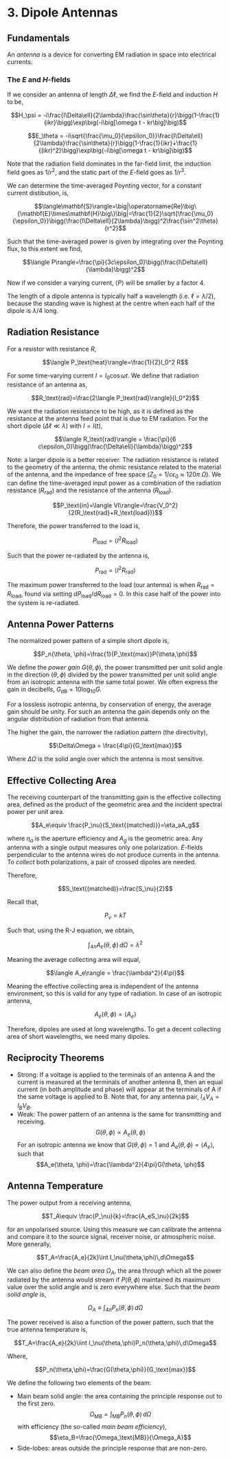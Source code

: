 # 3. Dipole Antennas

## Fundamentals

An *antenna* is a device for converting EM radiation in space into electrical currents. 

### The $E$ and $H$-fields

If we consider an antenna of length $\Delta\ell$, we find the $E$-field and induction $H$ to be,

$$H_\psi = -i\frac{I\Delta\ell}{2\lambda}\frac{\sin\theta}{r}\bigg(1-\frac{1}{ikr}\bigg)\exp\big(-i\big[\omega t - kr\big]\big)$$

$$E_\theta = -i\sqrt{\frac{\mu_0}{\epsilon_0}}\frac{I\Delta\ell}{2\lambda}\frac{\sin\theta}{r}\bigg(1-\frac{1}{ikr}+\frac{1}{(ikr)^2}\bigg)\exp\big(-i\big[\omega t - kr\big]\big)$$

Note that the radiation field dominates in the far-field limit, the induction field goes as $1/r^2$, and the static part of the $E$-field goes as $1/r^3$.

We can determine the time-averaged Poynting vector, for a constant current distibution, is,

$$\langle\mathbf{S}\rangle=\big|\operatorname{Re}\big\{\mathbf{E}\times\mathbf{H}\big\}\big|=\frac{1}{2}\sqrt{\frac{\mu_0}{\epsilon_0}}\bigg(\frac{I\Delta\ell}{2\lambda}\bigg)^2\frac{\sin^2\theta}{r^2}$$

Such that the time-averaged power is given by integrating over the Poynting flux, to this extent we find,

$$\langle P\rangle=\frac{\pi}{3c\epsilon_0}\bigg(\frac{I\Delta\ell}{\lambda}\bigg)^2$$

Now if we consider a varying current, $\langle P\rangle$ will be smaller by a factor $4$.

The length of a dipole antenna is typically half a wavelength (i.e. $\ell=\lambda/2$), because the standing wave is highest at the centre when each half of the dipole is $\lambda/4$ long.

## Radiation Resistance

For a resistor with resistance $R$, 

$$\langle P_\text{heat}\rangle=\frac{1}{2}I_0^2 R$$

For some time-varying current $I=I_0\cos\omega t$. We define that radiation resistance of an antenna as,

$$R_\text{rad}=\frac{2\langle P_\text{rad}\rangle}{I_0^2}$$

We want the radiation resistance to be high, as it is defined as the resistance at the antenna feed point that is due to EM radiation. For the short dipole ($\Delta\ell\ll\lambda$) with $I=I(t)$,

$$\langle R_\text{rad}\rangle = \frac{\pi}{6 c\epsilon_0}\bigg(\frac{\Delta\ell}{\lambda}\bigg)^2$$

Note: a larger dipole is a better receiver. The radiation resistance is related to the geometry of the antenna, the ohmic resistance related to the material of the antenna, and the impedance of free space ($Z_0=1/c\epsilon_0\approx 120\pi\ \Omega$). We can define the time-averaged input power as a combination of the radiation resistance ($R_\text{rad}$) and the resistance of the antenna ($R_\text{load}$).

$$P_\text{in}=\langle VI\rangle=\frac{V_0^2}{2(R_\text{rad}+R_\text{load})}$$

Therefore, the power transferred to the load is,

$$P_\text{load}=\langle I^2 R_\text{load}\rangle$$

Such that the power re-radiated by the antenna is,

$$P_\text{rad}=\langle I^2 R_\text{rad}\rangle$$

The maximum power transferred to the load (our antenna) is when $R_\text{rad}=R_\text{load}$, found via setting $dP_\text{load}/dR_\text{load}=0$. In this case half of the power into the system is re-radiated.

## Antenna Power Patterns

The normalized power pattern of a simple short dipole is,

$$P_n(\theta, \phi)=\frac{1}{P_\text{max}}P(\theta,\phi)$$

We define the *power gain* $G(\theta, \phi)$, the power transmitted per unit solid angle in the direction $(\theta, \phi)$ divided by the power transmitted per unit solid angle from an isotropic antenna with the same total power. We often express the gain in decibells, $G_\text{dB}=10\log_{10} G$.

For a lossless isotropic antenna, by conservation of energy, the average gain should be unity. For such an antenna the gain depends only on the angular distribution of radiation from that antenna.

The higher the gain, the narrower the radiation pattern (the directivity),

$$\Delta\Omega = \frac{4\pi}{G_\text{max}}$$

Where $\Delta\Omega$ is the solid angle over which the antenna is most sensitive.

## Effective Collecting Area

The receiving counterpart of the transmitting gain is the effective collecting area, defined as the product of the geometric area and the incident spectral power per unit area.

$$A_e\equiv \frac{P_\nu}{S_\text{(matched)}}=\eta_aA_g$$

where $\eta_a$ is the aperture efficiency and $A_g$ is the geometric area. Any antenna with a single output measures only one polarization. $E$-fields perpendicular to the antenna wires do not produce currents in the antenna. To *collect* both polarizations, a pair of crossed dipoles are needed.

Therefore,

$$S_\text{(matched)}=\frac{S_\nu}{2}$$

Recall that,

$$P_\nu=kT$$

Such that, using the R-J equation, we obtain,

$$\int_{4\pi} A_e(\theta, \phi)\,d\Omega=\lambda^2$$

Meaning the average collecting area will equal,

$$\langle A_e\rangle = \frac{\lambda^2}{4\pi}$$

Meaning the effective collecting area is independent of the antenna environment, so this is valid for any type of radiation. In case of an isotropic antenna,

$$A_e(\theta, \phi)=\langle A_e\rangle$$

Therefore, dipoles are used at long wavelengths. To get a decent collecting area of short wavelengths, we need many dipoles. 

## Reciprocity Theorems

- Strong: If a voltage is applied to the terminals of an antenna A and the current is measured at the terminals of another antenna B, then an equal current (in both amplitude and phase) will appear at the terminals of A if the same voltage is applied to B. Note that, for any antenna pair, $I_AV_A=I_BV_B$.
- Weak: The power pattern of an antenna is the same for transmitting and receiving. 
    $$G(\theta, \phi)\propto A_e(\theta,\phi)$$ 
    For an isotropic antenna we know that $G(\theta, \phi)=1$ and $A_e(\theta,\phi)=\langle A_e\rangle$, such that
    $$A_e(\theta, \phi)=\frac{\lambda^2}{4\pi}G(\theta, \phi)$$

## Antenna Temperature

The power output from a receiving antenna,

$$T_A\equiv \frac{P_\nu}{k}=\frac{A_eS_\nu}{2k}$$

for an unpolarised source. Using this measure we can calibrate the antenna and compare it to the source signal, receiver noise, or atmospheric noise. More generally,

$$T_A=\frac{A_e}{2k}\int I_\nu(\theta,\phi)\,d\Omega$$

We can also define the *beam area* $\Omega_A$, the area through which all the power radiated by the antenna would stream if $P(\theta, \phi)$ maintained its maximum value over the solid angle and is zero everywhere else. Such that the *beam solid angle* is,

$$\Omega_A\equiv\int_{4\pi}P_n(\theta,\phi)\,d\Omega$$

The power received is also a function of the power pattern, such that the true antenna temperature is,

$$T_A=\frac{A_e}{2k}\iint I_\nu(\theta,\phi)P_n(\theta,\phi)\,d\Omega$$

Where,

$$P_n(\theta,\phi)=\frac{G(\theta,\phi)}{G_\text{max}}$$

We define the following two elements of the beam:

- Main beam solid angle: the area containing the principle response out to the first zero.
    $$\Omega_{\text{MB}}=\int_\text{MB}P_n(\theta,\phi)\,d\Omega$$
    with efficiency (the so-called *main beam efficiency*),
    $$\eta_B=\frac{\Omega_\text{MB}}{\Omega_A}$$
- Side-lobes: areas outside the principle response that are non-zero.

